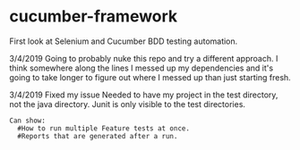# cucumber-framework
First look at Selenium and Cucumber BDD testing automation.


3/4/2019
  Going to probably nuke this repo and try a different approach. I think somewhere along the lines I messed up my dependencies and it's going to take longer to figure out where I messed up than just starting fresh.
  
3/4/2019
  Fixed my issue
    Needed to have my project in the test directory, not the java directory. Junit is only visible to the test directories.
    
    Can show: 
      #How to run multiple Feature tests at once.
      #Reports that are generated after a run.

